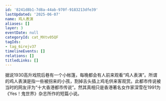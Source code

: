 ```yaml
---
id: '8241d8b1-7d8a-44ab-970f-9183213dfe39'
lastUpdated: '2025-06-07'
name: 鸡人表演
aliases: []
layer: 3
eventDate: null
categoryId: cat_MXtv05QF
tagIds:
- tag_6irejv37
timelineEvents: []
relations: []
titledLinks: []
---
```

据说1930高升戏院后巷有一个小帐篷，每晚都会有人前来观看“鸡人表演”。所谓的鸡人表演是指一些被拐来的小孩，割掉舌头插上鸡毛供来客观赏。此都市传说被当时的网友评为“十大香港都市传说”。然其真相只是香港著名女作家深雪在1991为《Yes！鬼世界》杂志所作的短篇小说。
